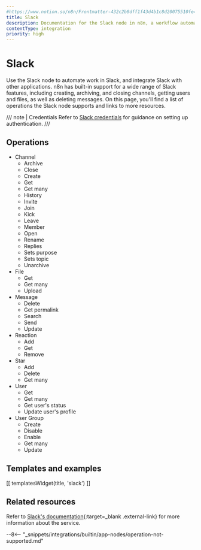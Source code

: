 ```yaml
---
#https://www.notion.so/n8n/Frontmatter-432c2b8dff1f43d4b1c8d20075510fe4
title: Slack
description: Documentation for the Slack node in n8n, a workflow automation platform. Includes details of operations and configuration, and links to examples and credentials information.
contentType: integration
priority: high
---
```


# Slack

Use the Slack node to automate work in Slack, and integrate Slack with other applications. n8n has built-in support for a wide range of Slack features, including creating, archiving, and closing channels, getting users and files, as well as deleting messages.
On this page, you'll find a list of operations the Slack node supports and links to more resources.

/// note | Credentials
Refer to [Slack credentials](/integrations/builtin/credentials/slack/) for guidance on setting up authentication. 
///

## Operations

* Channel
    * Archive
    * Close
    * Create
    * Get
    * Get many
    * History
    * Invite
    * Join
    * Kick
    * Leave
    * Member
    * Open
    * Rename
    * Replies
    * Sets purpose
    * Sets topic
    * Unarchive
* File
    * Get
    * Get many
    * Upload
* Message
    * Delete
    * Get permalink
    * Search
    * Send
    * Update
* Reaction
    * Add
    * Get
    * Remove
* Star
    * Add
    * Delete
    * Get many
* User
    * Get
	* Get many
    * Get user's status
	* Update user's profile
* User Group
    * Create
    * Disable
    * Enable
    * Get many
    * Update

## Templates and examples

<!-- see https://www.notion.so/n8n/Pull-in-templates-for-the-integrations-pages-37c716837b804d30a33b47475f6e3780 -->
[[ templatesWidget(title, 'slack') ]]

## Related resources

Refer to [Slack's documentation](https://api.slack.com/){:target=_blank .external-link} for more information about the service.

--8<-- "_snippets/integrations/builtin/app-nodes/operation-not-supported.md"
